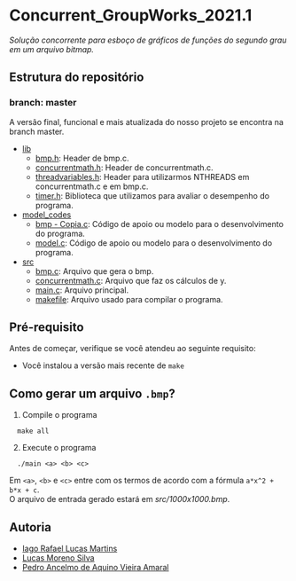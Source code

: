 # Concurrent_GroupWorks_2021.1

*Solução concorrente para esboço de gráficos de funções do segundo grau em um arquivo bitmap.*

## Estrutura do repositório

### branch: master

A versão final, funcional e mais atualizada do nosso projeto se encontra na branch master.

* [lib](lib/)
    - [bmp.h](lib/bmp.h/): Header de bmp.c.
    - [concurrentmath.h](lib/concurrentmath.h/): Header de concurrentmath.c.
    - [threadvariables.h](lib/threadvariables.h/): Header para utilizarmos NTHREADS em concurrentmath.c e em bmp.c.
    - [timer.h](lib/timer.h/): Biblioteca que utilizamos para avaliar o desempenho do programa.
* [model_codes](model_codes/)
    - [bmp - Copia.c](model_codes/bmp%20-%20Copia.c): Código de apoio ou modelo para o desenvolvimento do programa.
    - [model.c](model_codes/model.c/): Código de apoio ou modelo para o desenvolvimento do programa.
* [src](src/)
    - [bmp.c](src/bmp.c/): Arquivo que gera o bmp.
    - [concurrentmath.c](src/concurrentmath.c/): Arquivo que faz os cálculos de y.
    - [main.c](src/main.c/): Arquivo principal.
    - [makefile](src/makefile/): Arquivo usado para compilar o programa.


## Pré-requisito

Antes de começar, verifique se você atendeu ao seguinte requisito:
* Você instalou a versão mais recente de `make`


## Como gerar um arquivo `.bmp`?


1. Compile o programa
```
  make all
```

2. Execute o programa
```
  ./main <a> <b> <c>
```
Em `<a>`, `<b>` e `<c>` entre com os termos de acordo com a fórmula `a*x^2 + b*x + c`. <br>O arquivo de entrada gerado estará em *src/1000x1000.bmp*.

## Autoria
* [Iago Rafael Lucas Martins](https://github.com/iagorafaellm)
* [Lucas Moreno Silva](https://github.com/Lucas-LMS)
* [Pedro Ancelmo de Aquino Vieira Amaral](https://github.com/P-Ancelmo)
